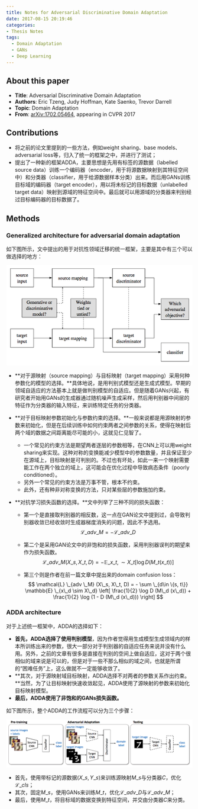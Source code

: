 ```yaml
---
title: Notes for Adversarial Discriminative Domain Adaptation
date: 2017-08-15 20:19:46
categories:
- Thesis Notes
tags:
  - Domain Adaptation
  - GANs
  - Deep Learning
---
```


## About this paper

- **Title**: Adversarial Discriminative Domain Adaptation
- **Authors**: Eric Tzeng, Judy Hoffman, Kate Saenko, Trevor Darrell
- **Topic**: Domain Adaptation
- **From**: [arXiv:1702.05464](https://arxiv.org/abs/1702.05464), appearing in CVPR 2017

## Contributions

- 将之前的论文里提到的一些方法，例如weight sharing、base models、adversarial loss等，归入了统一的框架之中，并进行了测试；
- 提出了一种新的框架ADDA，主要思想是先用有标签的源数据（labelled source data）训练一个编码器（encoder，用于将源数据映射到其特征空间中）和分类器（classifier，用于给源数据样本分类）出来。而后用GANs训练目标域的编码器（target encoder），用以将未标记的目标数据（unlabelled target data）映射到源域的特征空间中。最后就可以用源域的分类器来判别经过目标编码器的目标数据了。

<!-- more -->

## Methods

### Generalized architecture for adversarial domain adaptation

如下图所示，文中提出的用于对抗性领域迁移的统一框架，主要是其中有三个可以做选择的地方：

![ADDA_design_choices](/images/ADDA_design_choices.png)

- **对于源映射（source mapping）与目标映射（target mapping）采用何种参数化的模型的选择。**具体地说，是用判别式模型还是生成式模型。早期的领域自适应的方法基本上就是做判别模型的自适应。但是随着GANs兴起，有研究者开始用GANs的生成器通过随机噪声生成采样，然后用判别器中间层的特征作为分类器的输入特征，来训练特定任务的分类器。

- **对于目标映射参数初始化与参数约束的选择。**一般来说都是用源映射的参数来初始化，但是在后续训练中如何约束两者之间参数的关系，使得在映射后两个域的数据之间距离能尽可能的小，这就见仁见智了。
  - 一个常见的约束方法是期望两者逐层的参数相等，在CNN上可以用weight sharing来实现。这种对称的变换能减少模型中的参数数量，并且保证至少在源域上，目标映射是可判别的。不过也有坏处，如此一来一个映射需要能工作在两个独立的域上，这可能会在优化过程中导致病态条件（poorly conditioned）。
  - 另外一个常见的约束方法是万事不管，根本不约束。
  - 此外，还有种非对称变换的方法，只对某些层的参数施加约束。

- **对抗学习损失函数的选择。**文中列举了三种不同的损失函数：

  - 第一个是直接取判别器的相反数，这一点在GAN论文中提到过，会导致判别器收敛已经收敛时生成器梯度消失的问题，因此不予选用。
    $$
    \mathcal{L} \_{adv \_ M} = - \mathcal{L} \_{adv \_ D}
    $$

  - 第二个是采用GAN论文中的非饱和的损失函数，采用判别器误判的期望来作为损失函数。
    $$
    \mathcal{L} \_{adv \_M} (X\_s, X\_t, D) = - \mathbb{E} \_{x\_t,\sim X\_t} [\log D(M\_t (x\_t))]
    $$

  - 第三个则是作者在前一篇文章中提出来的domain confusion loss：
    $$
    \mathcal{L} \_{adv \_M} (X\_s, X\_t, D) = - \sum \_{d\in \{s, t\}} \mathbb{E} \_{x\_d \sim X\_d} \left[ \frac{1}{2} \log D (M\_d (x\_d)) + \frac{1}{2} \log (1 - D (M\_d (x\_d))) \right]
    $$



### ADDA architecture

对于上述统一框架中，ADDA的选择如下：

- **首先，ADDA选择了使用判别模型**，因为作者觉得用生成模型生成领域内的样本所训练出来的参数，很大一部分对于判别器的自适应任务来说并没有什么用。另外，之前的文章有很多是直接在判别的空间上做自适应，这对于两个很相似的域来说是可以的，但是对于一些不那么相似的域之间，也就是所谓的“困难任务”上，这么做就不一定能够收敛了。
- **其次，对于源映射域目标映射，ADDA选择不对两者的参数关系作出约束。**当然，为了让目标映射快速收敛起见，ADDA使用了源映射的参数来初始化目标映射模型。
- **最后，ADDA使用了非饱和的GANs损失函数。**

如下图所示，整个ADDA的工作流程可以分为三个步骤：

![ADDA_overview](/images/ADDA_overview.png)

- 首先，使用带标记的源数据$(X\_s, Y\_s)$来训练源映射$M\_s$与分类器$C$，优化$\mathcal{L}\_{cls}$；
- 其次，固定$M\_s$，使用GANs来训练$M\_t$，优化$\mathcal{L}\_{adv\_D}$与$\mathcal{L}\_{adv\_M}$；
- 最后，使用$M\_t$，将目标域的数据变换到特征空间，并交由分类器$C$来分类。


